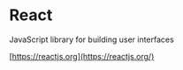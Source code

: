 # React

JavaScript library for building user interfaces

[https://reactjs.org](https://reactjs.org/)

